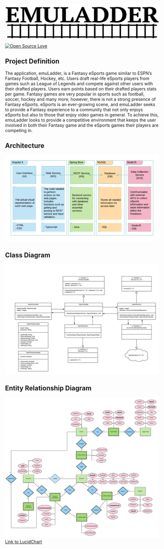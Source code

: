 ![Image of EMULADDER](https://github.com/CapstoneUNCG2020/emuLadder/blob/master/documents/Images/GitHubEmuLogo.png)

[![Open Source Love](https://badges.frapsoft.com/os/mit/mit.svg?v=102)](https://github.com/ellerbrock/open-source-badge/)

## Project Definition
The application, emuLadder, is a Fantasy eSports game similar to ESPN’s Fantasy Football, Hockey, etc. Users draft real-life eSports players from games such as League of Legends and compete against other users with their drafted players. Users earn points based on their drafted players stats per game. Fantasy games are very popular in sports such as football, soccer, hockey and many more, however, there is not a strong presence of Fantasy eSports. eSports is an ever-growing scene, and emuLadder seeks to provide a Fantasy experience to a community that not only enjoys eSports but also to those that enjoy video games in general. To achieve this, emuLadder looks to provide a competitive environment that keeps the user involved in both their Fantasy game and the eSports games their players are competing in. 

## Architecture
![EMULADDER Architecture](https://github.com/CapstoneUNCG2020/emuLadder/blob/master/documents/Images/Architecture.png)

## Class Diagram
![EMULADDER Class Diagram](https://github.com/CapstoneUNCG2020/emuLadder/blob/master/documents/Images/Class%20Diagram.png)

## Entity Relationship Diagram
![EMULADDER ER Diagram](https://github.com/CapstoneUNCG2020/emuLadder/blob/master/documents/Images/Database%20Tables.jpg)
<a href="https://www.lucidchart.com/documents#docs?folder_id=206019671&browser=icon&sort=saved-desc">Link to LucidChart</a>
